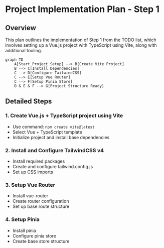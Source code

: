 # Project Implementation Plan - Step 1

## Overview
This plan outlines the implementation of Step 1 from the TODO list, which involves setting up a Vue.js project with TypeScript using Vite, along with additional tooling.

```mermaid
graph TD
    A[Start Project Setup] --> B[Create Vite Project]
    B --> C[Install Dependencies]
    C --> D[Configure TailwindCSS]
    C --> E[Setup Vue Router]
    C --> F[Setup Pinia Store]
    D & E & F --> G[Project Structure Ready]
```

## Detailed Steps

### 1. Create Vue.js + TypeScript project using Vite
- Use command: `npm create vite@latest`
- Select Vue + TypeScript template
- Initialize project and install base dependencies

### 2. Install and Configure TailwindCSS v4
- Install required packages
- Create and configure tailwind.config.js
- Set up CSS imports

### 3. Setup Vue Router
- Install vue-router
- Create router configuration
- Set up base route structure

### 4. Setup Pinia
- Install pinia
- Configure pinia store
- Create base store structure